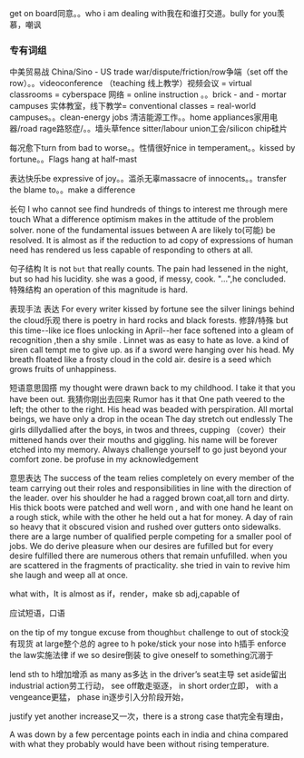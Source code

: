 
get on board同意。。who i am dealing with我在和谁打交道。bully for you羡慕，嘲讽


### 专有词组

中美贸易战 China/Sino - US trade war/dispute/friction/row争端（set off the row）。。videoconference （teaching 线上教学）视频会议 = virtual classrooms = cyberspace 网络 = online instruction  。。brick - and - mortar campuses 实体教室，线下教学= conventional classes = real-world campuses。。clean-energy jobs 清洁能源工作。。home appliances家用电器/road rage路怒症/。。墙头草fence sitter/labour union工会/silicon chip硅片

每况愈下turn from bad to worse。。性情很好nice in temperament。。kissed by fortune。。Flags hang at half-mast

表达快乐be expressive of joy。。滥杀无辜massacre of innocents。。transfer the blame to。。make a difference

长句
I who cannot see find hundreds of things to interest me through mere touch
What a difference optimism makes in the attitude of the problem solver.
none of the fundamental issues between A are likely to(可能) be resolved.
It is almost as if the reduction to ad copy of expressions of human need has rendered us less capable of responding to others at all.

句子结构
It is not ``` but ``` that really counts.
The pain had lessened  in the night, but so had his lucidity.
she was a good, if messy, cook.
"...",he concluded.
特殊结构
an operation of this magnitude is hard.

表现手法
表达
For every writer kissed by fortune
see the silver linings behind the cloud乐观
 there is poetry in hard rocks and black forests.
修辞/特殊
but this time--like ice floes unlocking in April--her face softened into a gleam of recognition ,then a shy smile .
Linnet was as easy to hate as love.
a kind of siren call tempt me to give up.
as if a sword were hanging over his head. 
My breath floated like a frosty cloud in the cold air.
desire is a seed which grows fruits of unhappiness.

短语意思固撘
my thought were drawn back to my childhood.
 I take it that you have been out. 我猜你刚出去回来
Rumor has it that
One path veered to the left; the other to the right. 
His head was beaded with perspiration. 
 All mortal beings, we have only a drop in the ocean
The day stretch out endlessly
The girls dillydallied after the boys, in twos and threes, cupping （cover）their mittened hands over their mouths and giggling.
his name will be forever etched into my memory.
Always challenge yourself to go just beyond your comfort zone.
be profuse in my acknowledgement

 意思表达
 The success of the team relies completely on every member of the team carrying out their roles and responsibilities in line with the direction of the leader.
over his shoulder he had a ragged brown coat,all torn and dirty. His thick boots were patched and well worn , and with one hand he leant on a rough stick, while with the other he held out a hat for money.
A day of rain so heavy that it obscured vision and rushed over gutters onto sidewalks.
there are a large number of qualified perple competing for a smaller pool of jobs.
We do derive pleasure when our desires are fufilled but for every desire fulfilled there are numerous others that remain unfufilled.
 when you are scattered in the fragments of practicality.
she tried in vain to revive him
she laugh and weep all at once.
 
what with，It is almost as if，render，make sb adj,capable of


应试短语，口语


on the tip of my tongue		excuse from	though```but```	challenge to	out of stock没有现货	at large整个总的	agree to h	poke/stick your nose into h插手	enforce the law实施法律	if we so desire倒装 	to give oneself to something沉溺于		


lend sth to h增加增添		as many as多达 	in the driver’s seat主导 	set aside留出	 	industrial action劳工行动，  see off敢走驱逐，  in short order立即，  with a vengeance更猛，  phase in逐步引入分阶段开始，  


justify yet another increase又一次，there is a strong case that完全有理由，

A was down by a few percentage points each in india and china compared with what they probably would have been without rising temperature.

